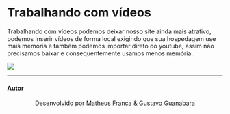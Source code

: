 # Trabalhando com vídeos

<p> Trabalhando com vídeos podemos deixar nosso site ainda mais atrativo, podemos inserir vídeos de forma local exigindo que sua hospedagem use mais memória e também 
podemos importar direto do youtube, assim não precisamos baixar e consequentemente usamos menos memória. </p>

<img src="https://github.com/franssa01/Cursos/blob/main/Curso%20em%20V%C3%ADdeo/HTML5%20e%20CSS3/Challenges/Challenges/ch003%20Inserindo%20v%C3%ADdeos/iserindovideo.gif" />

<hr>

#### Autor

<p align="center"> Desenvolvido por <a href="https://www.linkedin.com/in/matheus-fran%C3%A7a-b0961a222/">Matheus França & <a href="https://www.youtube.com/c/CursoemV%C3%ADdeo"> Gustavo Guanabara</a>


